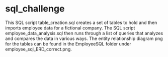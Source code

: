 # sql_challenge

This SQL script table_creation.sql creates a set of tables to hold and then imports employee data for a fictional company. The SQL script employee_data_analysis.sql then runs through a list of queries that analyzes and compares the data in various ways. The entity relationship diagram png for the tables can be found in the EmployeeSQL folder under employee_sql_ERD_correct.png. 
